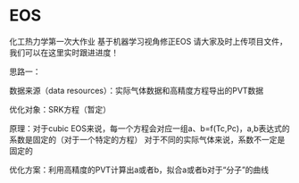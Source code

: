 # EOS
化工热力学第一次大作业
基于机器学习视角修正EOS
请大家及时上传项目文件，我们可以在这里实时跟进进度！

思路一：

数据来源（data resources）：实际气体数据和高精度方程导出的PVT数据

优化对象：SRK方程（暂定）

原理：对于cubic EOS来说，每一个方程会对应一组a、b=f(Tc,Pc)，a,b表达式的系数是固定的（对于一个特定的方程）
对于不同的实际气体来说，系数不一定是固定的

优化方案：利用高精度的PVT计算出a或者b，拟合a或者b对于“分子”的曲线
